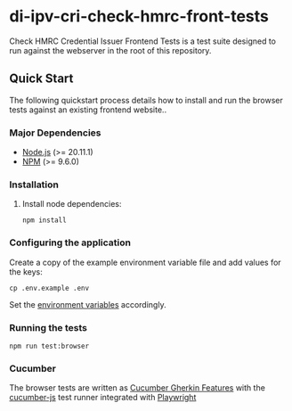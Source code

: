 # di-ipv-cri-check-hmrc-front-tests

Check HMRC Credential Issuer Frontend Tests is a test suite designed to run against the webserver in the root of this repository.

## Quick Start

The following quickstart process details how to install and run the browser tests against an existing frontend website..

### Major Dependencies

- [Node.js](https://nodejs.org/en/) (>= 20.11.1)
- [NPM](https://www.npmjs.com/) (>= 9.6.0)

### Installation

1. Install node dependencies:

   ```
   npm install
   ```

### Configuring the application

Create a copy of the example environment variable file and add values for the keys:

```
cp .env.example .env
```

Set the [environment variables](./environment-variables.md) accordingly.

### Running the tests

```
npm run test:browser
```

### Cucumber

The browser tests are written as [Cucumber Gherkin Features](https://cucumber.io/docs/gherkin/) with the [cucumber-js](https://cucumber.io/docs/installation/javascript/) test runner integrated with [Playwright](https://playwright.dev/)
